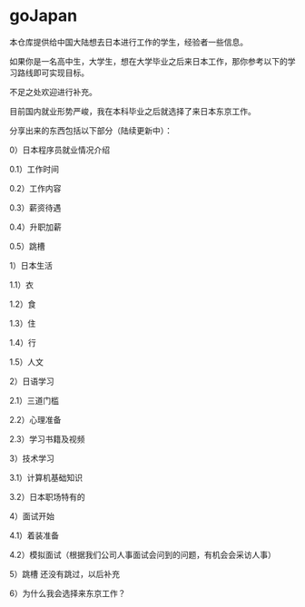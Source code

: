 # goJapan
本仓库提供给中国大陆想去日本进行工作的学生，经验者一些信息。

如果你是一名高中生，大学生，想在大学毕业之后来日本工作，那你参考以下的学习路线即可实现目标。

不足之处欢迎进行补充。

目前国内就业形势严峻，我在本科毕业之后就选择了来日本东京工作。

分享出来的东西包括以下部分（陆续更新中）：


0）日本程序员就业情况介绍

0.1）工作时间

0.2）工作内容

0.3）薪资待遇

0.4）升职加薪

0.5）跳槽

1）日本生活

1.1）衣

1.2）食

1.3）住

1.4）行

1.5）人文

2）日语学习

2.1）三道门槛

2.2）心理准备

2.3）学习书籍及视频

3）技术学习

3.1）计算机基础知识

3.2）日本职场特有的

4）面试开始

4.1）着装准备

4.2）模拟面试（根据我们公司人事面试会问到的问题，有机会会采访人事）


5）跳槽
还没有跳过，以后补充

6）为什么我会选择来东京工作？



